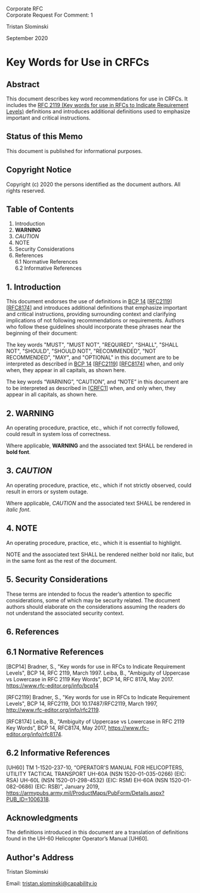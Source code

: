 Corporate RFC<br/>
Corporate Request For Comment: 1

Tristan Slominski

September 2020

# Key Words for Use in CRFCs

## Abstract
This document describes key word recommendations for use in CRFCs. It includes the [RFC 2119 (Key words for use in RFCs to Indicate Requirement Levels)](https://tools.ietf.org/html/rfc2119) definitions and introduces additional definitions used to emphasize important and critical instructions.

## Status of this Memo
This document is published for informational purposes.

## Copyright Notice
Copyright (c) 2020 the persons identified as the document authors. All rights reserved.

## Table of Contents

1. Introduction
2. **WARNING**
3. _CAUTION_
4. NOTE
5. Security Considerations
6. References<br>
6.1 Normative References<br/>
6.2 Informative References<br/>

## 1. Introduction

This document endorses the use of definitions in [BCP 14](https://tools.ietf.org/html/bcp14) [[RFC2119](https://tools.ietf.org/html/rfc2119)] [[RFC8174](https://tools.ietf.org/html/rfc8174)] and introduces additional definitions that emphasize important and critical instructions, providing surrounding context and clarifying implications of not following recommendations or requirements. Authors who follow these guidelines should incorporate these phrases near the beginning of their document:

The key words "MUST", "MUST NOT", "REQUIRED", "SHALL", "SHALL NOT", "SHOULD", "SHOULD NOT", "RECOMMENDED", "NOT RECOMMENDED", "MAY", and "OPTIONAL" in this document are to be interpreted as described in [BCP 14](https://tools.ietf.org/html/bcp14) [[RFC2119](https://tools.ietf.org/html/rfc2119)] [[RFC8174](https://tools.ietf.org/html/rfc8174)] when, and only when, they appear in all capitals, as shown here. 

The key words “WARNING”, “CAUTION”, and “NOTE” in this document are to be interpreted as described in [[CRFC1](https://github.com/corporate-rfc/CRFC1)] when, and only when, they appear in all capitals, as shown here.

## 2. **WARNING**

An operating procedure, practice, etc., which if not correctly followed, could result in system loss of correctness.

Where applicable, **WARNING** and the associated text SHALL be rendered in **bold font**.

## 3. _CAUTION_

An operating procedure, practice, etc., which if not strictly observed, could result in errors or system outage.

Where applicable, _CAUTION_ and the associated text SHALL be rendered in _italic font_.

## 4. NOTE

An operating procedure, practice, etc., which it is essential to highlight.

NOTE and the associated text SHALL be rendered neither bold nor italic, but in the same font as the rest of the document.

## 5. Security Considerations

These terms are intended to focus the reader’s attention to specific considerations, some of which may be security related. The document authors should elaborate on the considerations assuming the readers do not understand the associated security context.

## 6. References

## 6.1 Normative References

[BCP14]
Bradner, S., "Key words for use in RFCs to Indicate Requirement Levels", BCP 14, RFC 2119, March 1997. Leiba, B., "Ambiguity of Uppercase vs Lowercase in RFC 2119 Key Words", BCP 14, RFC 8174, May 2017. <https://www.rfc-editor.org/info/bcp14>

[RFC2119]
Bradner, S., "Key words for use in RFCs to Indicate Requirement Levels", BCP 14, RFC2119, DOI 10.17487/RFC2119, March 1997, <http://www.rfc-editor.org/info/rfc2119>.

[RFC8174] 
Leiba, B., “Ambiguity of Uppercase vs Lowercase in RFC 2119 Key Words”, BCP 14, RFC8174, May 2017, <https://www.rfc-editor.org/info/rfc8174>.

## 6.2 Informative References

[UH60] 
TM 1-1520-237-10, “OPERATOR'S MANUAL FOR HELICOPTERS, UTILITY TACTICAL TRANSPORT UH-60A (NSN 1520-01-035-0266) (EIC: RSA) UH-60L (NSN 1520-01-298-4532) (EIC: RSM) EH-60A (NSN 1520-01-082-0686) (EIC: RSB)”, January 2019, <https://armypubs.army.mil/ProductMaps/PubForm/Details.aspx?PUB_ID=1006318>.

## Acknowledgments

The definitions introduced in this document are a translation of definitions found in the UH-60 Helicopter Operator’s Manual [UH60].

## Author's Address

Tristan Slominski

Email: tristan.slominski@capability.io
